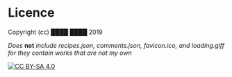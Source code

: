 # Licence
Copyright (cc) ████ ████ 2019

*Does* **not** *include recipes.json, comments.json, favicon.ico, and loading.giff for they contain works that are not my own*

[![CC BY-SA 4.0](https://licensebuttons.net/l/by-sa/4.0/88x31.png)](https://creativecommons.org/licenses/by-sa/4.0/)